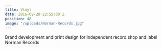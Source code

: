 ```yaml
---
title: Vinyl
date: 2016-09-28 22:55:00 Z
position: 48
image: "/uploads/Norman-Records.jpg"
---
```


Brand development and print design for independent record shop and label Norman Records